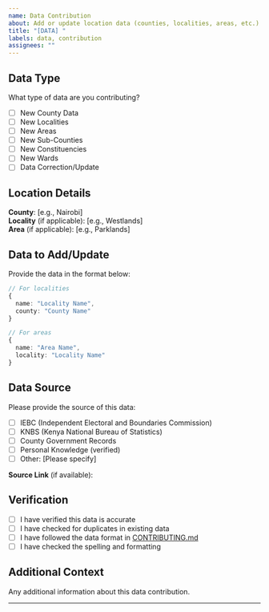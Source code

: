 ```yaml
---
name: Data Contribution
about: Add or update location data (counties, localities, areas, etc.)
title: "[DATA] "
labels: data, contribution
assignees: ""
---
```


## Data Type

What type of data are you contributing?

- [ ] New County Data
- [ ] New Localities
- [ ] New Areas
- [ ] New Sub-Counties
- [ ] New Constituencies
- [ ] New Wards
- [ ] Data Correction/Update

## Location Details

**County**: [e.g., Nairobi]  
**Locality** (if applicable): [e.g., Westlands]  
**Area** (if applicable): [e.g., Parklands]

## Data to Add/Update

Provide the data in the format below:

```typescript
// For localities
{
  name: "Locality Name",
  county: "County Name"
}

// For areas
{
  name: "Area Name",
  locality: "Locality Name"
}
```

## Data Source

Please provide the source of this data:

- [ ] IEBC (Independent Electoral and Boundaries Commission)
- [ ] KNBS (Kenya National Bureau of Statistics)
- [ ] County Government Records
- [ ] Personal Knowledge (verified)
- [ ] Other: [Please specify]

**Source Link** (if available):

## Verification

- [ ] I have verified this data is accurate
- [ ] I have checked for duplicates in existing data
- [ ] I have followed the data format in [CONTRIBUTING.md](../../CONTRIBUTING.md)
- [ ] I have checked the spelling and formatting

## Additional Context

Any additional information about this data contribution.

---
